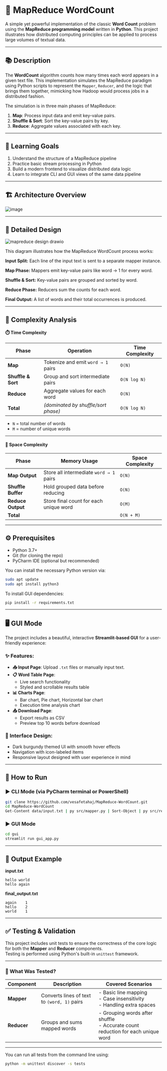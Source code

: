 # 📝 MapReduce WordCount

A simple yet powerful implementation of the classic **Word Count** problem using the **MapReduce programming model** written in **Python**. This project illustrates how distributed computing principles can be applied to process large volumes of textual data.

---

## 📚 Description

The **WordCount** algorithm counts how many times each word appears in a given text file. This implementation simulates the MapReduce paradigm using Python scripts to represent the `Mapper`, `Reducer`, and the logic that brings them together, mimicking how Hadoop would process jobs in a distributed fashion.

The simulation is in three main phases of MapReduce:

1. **Map**: Process input data and emit key-value pairs.
2. **Shuffle & Sort**: Sort the key-value pairs by key.
3. **Reduce**: Aggregate values associated with each key.

---

## 🎯 Learning Goals

1. Understand the structure of a MapReduce pipeline
2. Practice basic stream processing in Python
3. Build a modern frontend to visualize distributed data logic
4. Learn to integrate CLI and GUI views of the same data pipeline

---
## 🏗️ Architecture Overview

![image](https://github.com/user-attachments/assets/0f8f6b56-6a2f-4867-a20a-cd7c0a3b7bd7)

---

## 🧬 Detailed Design

![mapreduce design drawio](https://github.com/user-attachments/assets/9122b47f-6330-4a42-a3fe-805ea225db22)

This diagram illustrates how the MapReduce WordCount process works:

**Input Split:** Each line of the input text is sent to a separate mapper instance.

**Map Phase:** Mappers emit key-value pairs like word → 1 for every word.

**Shuffle & Sort:** Key-value pairs are grouped and sorted by word.

**Reduce Phase:** Reducers sum the counts for each word.

**Final Output:** A list of words and their total occurrences is produced.

---

## 🧮 Complexity Analysis

#### ⏱️ Time Complexity

| **Phase**          | **Operation**                         | **Time Complexity** |
|--------------------|----------------------------------------|---------------------|
| **Map**            | Tokenize and emit `word → 1` pairs     | `O(N)`              |
| **Shuffle & Sort** | Group and sort intermediate pairs      | `O(N log N)`        |
| **Reduce**         | Aggregate values for each word         | `O(N)`              |
| **Total**          | *(dominated by shuffle/sort phase)*    | `O(N log N)`        |

- `N` = total number of words  
- `M` = number of unique words

---

#### 💾 Space Complexity

| **Phase**          | **Memory Usage**                          | **Space Complexity** |
|--------------------|-------------------------------------------|----------------------|
| **Map Output**     | Store all intermediate `word → 1` pairs   | `O(N)`               |
| **Shuffle Buffer** | Hold grouped data before reducing         | `O(N)`               |
| **Reduce Output**  | Store final count for each unique word    | `O(M)`               |
| **Total**          |                                           | `O(N + M)`           |

---

## ⚙️ Prerequisites
- Python 3.7+
- Git (for cloning the repo)
- PyCharm IDE (optional but recommended)

You can install the necessary Python version via:
```bash
sudo apt update
sudo apt install python3
```

To install GUI dependencies:
```bash
pip install -r requirements.txt
```
---

## 🖥️ GUI Mode

The project includes a beautiful, interactive **Streamlit-based GUI** for a user-friendly experience:

### ✨ Features:
- **📥 Input Page**: Upload `.txt` files or manually input text.
- **📋 Word Table Page**:
  - Live search functionality
  - Styled and scrollable results table
- **📊 Charts Page**:
  - Bar chart, Pie chart, Horizontal bar chart
  - Execution time analysis chart
- **📤 Download Page**:
  - Export results as CSV
  - Preview top 10 words before download

### 🎨 Interface Design:
- Dark burgundy themed UI with smooth hover effects 
- Navigation with icon-labeled items
- Responsive layout designed with user experience in mind


---

## 🚀 How to Run

### ▶️ CLI Mode (via PyCharm terminal or PowerShell)
```bash
git clone https://github.com/vesafetahaj/MapReduce-WordCount.git
cd MapReduce-WordCount
Get-Content data/input.txt | py src/mapper.py | Sort-Object | py src/reducer.py > final_output.txt
```

### ▶️ GUI Mode
```bash
cd gui
streamlit run gui_app.py
```

---

## 📂 Output Example

**input.txt**
```
hello world
hello again
```

**final_output.txt**
```
again    1
hello    2
world    1
```

---

## ✅ Testing & Validation

This project includes unit tests to ensure the correctness of the core logic for both the **Mapper** and **Reducer** components.  
Testing is performed using Python's built-in `unittest` framework.

---

### 🧪 What Was Tested?

| **Component** | **Description**                            | **Covered Scenarios**                                                                 |
|---------------|--------------------------------------------|----------------------------------------------------------------------------------------|
| **Mapper**    | Converts lines of text to `(word, 1)` pairs | - Basic line mapping  <br> - Case insensitivity <br> - Handling extra spaces           |
| **Reducer**   | Groups and sums mapped words                | - Grouping words after shuffle <br> - Accurate count reduction for each unique word    |

---

You can run all tests from the command line using:

```bash
python -m unittest discover -s tests

